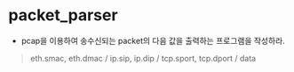 # packet_parser
* pcap을 이용하여 송수신되는 packet의 다음 값을 출력하는 프로그램을 작성하라.
> eth.smac, eth.dmac / ip.sip, ip.dip / tcp.sport, tcp.dport / data 
</br>
